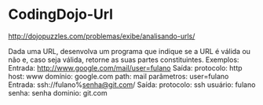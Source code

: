 CodingDojo-Url
==============

http://dojopuzzles.com/problemas/exibe/analisando-urls/


Dada uma URL, desenvolva um programa que indique se a URL é válida ou não e, caso seja válida, retorne as suas partes constituintes.
Exemplos:
Entrada: http://www.google.com/mail/user=fulano
Saída:
protocolo: http
host: www
domínio: google.com
path: mail
parâmetros: user=fulano
Entrada: ssh://fulano%senha@git.com/
Saída:
protocolo: ssh
usuário: fulano
senha: senha
dominio: git.com
